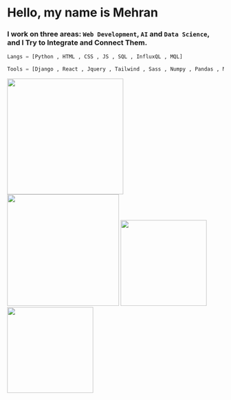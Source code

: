 # Hello, my name is Mehran

### **I work on three areas:** `Web Development`, `AI` and `Data Science`, and I Try to Integrate and Connect Them.

```python
Langs = [Python , HTML , CSS , JS , SQL , InfluxQL , MQL]

Tools = [Django , React , Jquery , Tailwind , Sass , Numpy , Pandas , Matplotlib]
```

  <img src="https://biaupload.com/do.php?imgf=org-066e4fca48ec1.png" style="with:400px;height:270px"><img src="https://biaupload.com/do.php?imgf=org-3e4f71aa14d82.png" style="with:400px;height:260px">
  <img src="https://github-readme-stats.vercel.app/api?username=mehran-starcode&show_icons=true&theme=merko" style="with:300px;height:200px;">
  <img src="https://github-readme-stats.vercel.app/api/top-langs/?username=mehran-starcode&layout=donut&theme=merko" style="with:300px;height:200px;">




